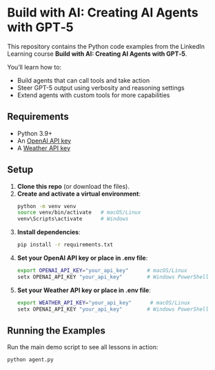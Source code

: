 # Build with AI: Creating AI Agents with GPT‑5
This repository contains the Python code examples from the LinkedIn Learning course **Build with AI: Creating AI Agents with GPT‑5**.



You’ll learn how to:
- Build agents that can call tools and take action
- Steer GPT-5 output using verbosity and reasoning settings
- Extend agents with custom tools for more capabilities

## Requirements
- Python 3.9+
- An [OpenAI API key](https://platform.openai.com/account/api-keys)
- A [Weather API key](https://www.weatherapi.com/my/)

## Setup

1. **Clone this repo** (or download the files).
2. **Create and activate a virtual environment**:
    ```bash
    python -m venv venv
    source venv/bin/activate   # macOS/Linux
    venv\Scripts\activate      # Windows
    ```
3. **Install dependencies**:
    ```bash
    pip install -r requirements.txt
    ```
4. **Set your OpenAI API key or place in .env file**:
    ```bash
    export OPENAI_API_KEY="your_api_key"      # macOS/Linux
    setx OPENAI_API_KEY "your_api_key"        # Windows PowerShell
    ```
5. **Set your Weather API key or place in .env file**:
    ```bash
    export WEATHER_API_KEY="your_api_key"      # macOS/Linux
    setx OPENAI_API_KEY "your_api_key"        # Windows PowerShell
    ```

## Running the Examples

Run the main demo script to see all lessons in action:

```bash
python agent.py

